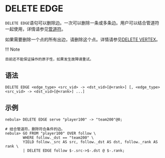 # DELETE EDGE

`DELETE EDGE`语句可以删除边。一次可以删除一条或多条边。用户可以结合管道符一起使用，详情请参见[管道符](../5.operators/4.pipe.md)。

如果需要删除一个点的所有出边，请删除这个点。详情请参见[DELETE VERTEX](../12.vertex-statements/4.delete-vertex.md)。

!!! Note

    目前还不能保证操作的原子性，如果发生故障请重试。
## 语法

```ngql
DELETE EDGE <edge_type> <src_vid> -> <dst_vid>[@<rank>] [, <edge_type> <src_vid> -> <dst_vid>[@<rank>] ...]
```

## 示例

```ngql
nebula> DELETE EDGE serve "player100" -> "team200"@0;
```

```ngql
# 结合管道符，删除符合条件的边。
nebula> GO FROM "player100" OVER follow \
        WHERE follow._dst == "team200" \
        YIELD follow._src AS src, follow._dst AS dst, follow._rank AS rank \
        | DELETE EDGE follow $-.src->$-.dst @ $-.rank;
```

